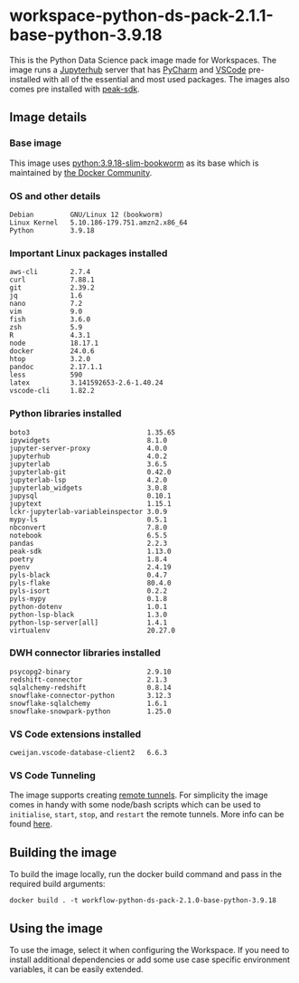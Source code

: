 # workspace-python-ds-pack-2.1.1-base-python-3.9.18
This is the Python Data Science pack image made for Workspaces. 
The image runs a [Jupyterhub](https://jupyter.org/hub) server that has [PyCharm](https://lp.jetbrains.com/projector/) and [VSCode](https://github.com/coder/code-server) pre-installed with all of the essential and most used packages.
The images also comes pre installed with [peak-sdk](https://docs.peak.ai/sdk/).

## Image details
### Base image
This image uses [python:3.9.18-slim-bookworm](https://hub.docker.com/layers/library/python/3.9.18-slim-bookworm/images/sha256-3b4e3a36cce74c444b333a26958d65d08b0ded00869f1557faffe8d131a0bdc6?context=explore) as its base which is maintained by [the Docker Community](https://github.com/docker-library/python).

### OS and other details
```
Debian         GNU/Linux 12 (bookworm)
Linux Kernel   5.10.186-179.751.amzn2.x86_64
Python         3.9.18
```

### Important Linux packages installed
```
aws-cli        2.7.4
curl           7.88.1
git            2.39.2
jq             1.6
nano           7.2
vim            9.0
fish           3.6.0
zsh            5.9
R              4.3.1
node           18.17.1
docker         24.0.6
htop           3.2.0
pandoc         2.17.1.1
less           590
latex          3.141592653-2.6-1.40.24
vscode-cli     1.82.2
```

### Python libraries installed
```
boto3                             1.35.65
ipywidgets                        8.1.0
jupyter-server-proxy              4.0.0
jupyterhub                        4.0.2
jupyterlab                        3.6.5
jupyterlab-git                    0.42.0
jupyterlab-lsp                    4.2.0
jupyterlab_widgets                3.0.8
jupysql                           0.10.1
jupytext                          1.15.1
lckr-jupyterlab-variableinspector 3.0.9
mypy-ls                           0.5.1
nbconvert                         7.8.0
notebook                          6.5.5
pandas                            2.2.3
peak-sdk                          1.13.0
poetry                            1.8.4
pyenv                             2.4.19
pyls-black                        0.4.7
pyls-flake                        80.4.0
pyls-isort                        0.2.2
pyls-mypy                         0.1.8
python-dotenv                     1.0.1
python-lsp-black                  1.3.0
python-lsp-server[all]            1.4.1
virtualenv                        20.27.0
```

### DWH connector libraries installed
```
psycopg2-binary                   2.9.10
redshift-connector                2.1.3
sqlalchemy-redshift               0.8.14
snowflake-connector-python        3.12.3
snowflake-sqlalchemy              1.6.1
snowflake-snowpark-python         1.25.0
```

### VS Code extensions installed
```
cweijan.vscode-database-client2   6.6.3    
```

### VS Code Tunneling

The image supports creating [remote tunnels](https://code.visualstudio.com/docs/remote/tunnels). For simplicity the image comes in handy with some node/bash scripts which can be used to `initialise`, `start`, `stop`, and `restart` the remote tunnels. More info can be found [here](./TUNNELING.md).

## Building the image
To build the image locally, run the docker build command and pass in the required build arguments:
```
docker build . -t workflow-python-ds-pack-2.1.0-base-python-3.9.18
```

## Using the image
To use the image, select it when configuring the Workspace.
If you need to install additional dependencies or add some use case specific environment variables, it can be easily extended.
